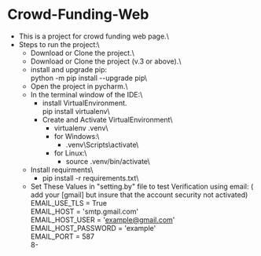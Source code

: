 # Crowd-Funding-Web
- This is a project for crowd funding web page.\
- Steps to run the project:\
	- Download or Clone the project.\
	- Download or Clone the project (v.3 or above).\
	- install and upgrade pip:\
		python -m pip install --upgrade pip\
	- Open the project in pycharm.\
	- In the terminal window of the IDE:\
		- install VirtualEnvironment.\
			pip install virtualenv\
		- Create and Activate VirtualEnvironment\
			- virtualenv .venv\
			- for Windows:\
				- .venv\Scripts\activate\
			- for Linux:\
				- source .venv/bin/activate\
	- Install requirments\
		- pip install -r requirements.txt\
	- Set These Values in "setting.by" file to test Verification using email: ( add your [gmail] but insure that the account security not activated)\
		EMAIL_USE_TLS = True\
		EMAIL_HOST = 'smtp.gmail.com'\
		EMAIL_HOST_USER = 'example@gmail.com'\
		EMAIL_HOST_PASSWORD = 'example'\
		EMAIL_PORT = 587\
	8- 
